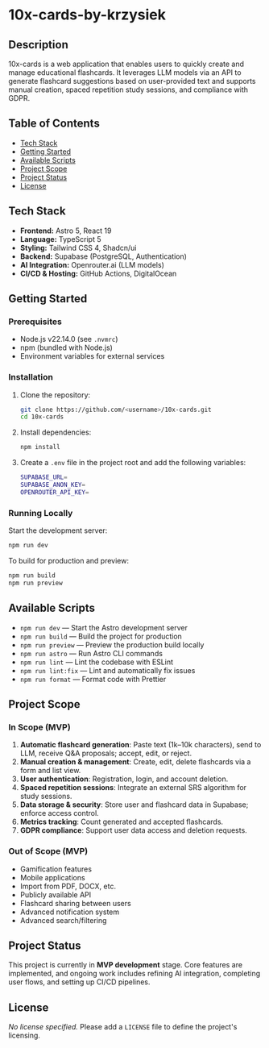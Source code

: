 # 10x-cards-by-krzysiek

## Description

10x-cards is a web application that enables users to quickly create and manage educational flashcards. It leverages LLM models via an API to generate flashcard suggestions based on user-provided text and supports manual creation, spaced repetition study sessions, and compliance with GDPR.

## Table of Contents

- [Tech Stack](#tech-stack)
- [Getting Started](#getting-started)
- [Available Scripts](#available-scripts)
- [Project Scope](#project-scope)
- [Project Status](#project-status)
- [License](#license)

## Tech Stack

- **Frontend:** Astro 5, React 19
- **Language:** TypeScript 5
- **Styling:** Tailwind CSS 4, Shadcn/ui
- **Backend:** Supabase (PostgreSQL, Authentication)
- **AI Integration:** Openrouter.ai (LLM models)
- **CI/CD & Hosting:** GitHub Actions, DigitalOcean

## Getting Started

### Prerequisites

- Node.js v22.14.0 (see `.nvmrc`)
- npm (bundled with Node.js)
- Environment variables for external services

### Installation

1. Clone the repository:
   ```bash
   git clone https://github.com/<username>/10x-cards.git
   cd 10x-cards
   ```
2. Install dependencies:
   ```bash
   npm install
   ```
3. Create a `.env` file in the project root and add the following variables:
   ```bash
   SUPABASE_URL=
   SUPABASE_ANON_KEY=
   OPENROUTER_API_KEY=
   ```

### Running Locally

Start the development server:
```bash
npm run dev
```

To build for production and preview:
```bash
npm run build
npm run preview
```

## Available Scripts

- `npm run dev` — Start the Astro development server
- `npm run build` — Build the project for production
- `npm run preview` — Preview the production build locally
- `npm run astro` — Run Astro CLI commands
- `npm run lint` — Lint the codebase with ESLint
- `npm run lint:fix` — Lint and automatically fix issues
- `npm run format` — Format code with Prettier

## Project Scope

### In Scope (MVP)

1. **Automatic flashcard generation**: Paste text (1k–10k characters), send to LLM, receive Q&A proposals; accept, edit, or reject.
2. **Manual creation & management**: Create, edit, delete flashcards via a form and list view.
3. **User authentication**: Registration, login, and account deletion.
4. **Spaced repetition sessions**: Integrate an external SRS algorithm for study sessions.
5. **Data storage & security**: Store user and flashcard data in Supabase; enforce access control.
6. **Metrics tracking**: Count generated and accepted flashcards.
7. **GDPR compliance**: Support user data access and deletion requests.

### Out of Scope (MVP)

- Gamification features
- Mobile applications
- Import from PDF, DOCX, etc.
- Publicly available API
- Flashcard sharing between users
- Advanced notification system
- Advanced search/filtering

## Project Status

This project is currently in **MVP development** stage. Core features are implemented, and ongoing work includes refining AI integration, completing user flows, and setting up CI/CD pipelines.

## License

_No license specified._ Please add a `LICENSE` file to define the project's licensing.
